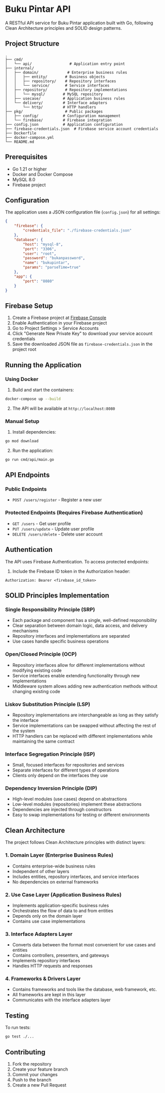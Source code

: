# Buku Pintar API

A RESTful API service for Buku Pintar application built with Go, following Clean Architecture principles and SOLID design patterns.

## Project Structure

```
.
├── cmd/
│   └── api/                 # Application entry point
├── internal/
│   ├── domain/             # Enterprise business rules
│   │   ├── entity/        # Business objects
│   │   ├── repository/    # Repository interfaces
│   │   └── service/       # Service interfaces
│   ├── repository/        # Repository implementations
│   │   └── mysql/        # MySQL repository
│   ├── usecase/          # Application business rules
│   └── delivery/         # Interface adapters
│       └── http/         # HTTP handlers
├── pkg/                   # Public packages
│   ├── config/           # Configuration management
│   └── firebase/         # Firebase integration
├── config.json           # Application configuration
├── firebase-credentials.json  # Firebase service account credentials
├── Dockerfile
├── docker-compose.yml
└── README.md
```

## Prerequisites

- Go 1.21 or higher
- Docker and Docker Compose
- MySQL 8.0
- Firebase project

## Configuration

The application uses a JSON configuration file (`config.json`) for all settings:

```json
{
    "firebase": {
        "credentials_file": "./firebase-credentials.json"
    },
    "database": {
        "host": "mysql-8",
        "port": "3306",
        "user": "root",
        "password": "bukanpassword",
        "name": "bukupintar",
        "params": "parseTime=true"
    },
    "app": {
        "port": "8080"
    }
}
```

## Firebase Setup

1. Create a Firebase project at [Firebase Console](https://console.firebase.google.com/)
2. Enable Authentication in your Firebase project
3. Go to Project Settings > Service Accounts
4. Click "Generate New Private Key" to download your service account credentials
5. Save the downloaded JSON file as `firebase-credentials.json` in the project root

## Running the Application

### Using Docker

1. Build and start the containers:
```bash
docker-compose up --build
```

2. The API will be available at `http://localhost:8080`

### Manual Setup

1. Install dependencies:
```bash
go mod download
```

2. Run the application:
```bash
go run cmd/api/main.go
```

## API Endpoints

### Public Endpoints

- `POST /users/register` - Register a new user

### Protected Endpoints (Requires Firebase Authentication)

- `GET /users` - Get user profile
- `PUT /users/update` - Update user profile
- `DELETE /users/delete` - Delete user account

## Authentication

The API uses Firebase Authentication. To access protected endpoints:

1. Include the Firebase ID token in the Authorization header:
```
Authorization: Bearer <firebase_id_token>
```

## SOLID Principles Implementation

### Single Responsibility Principle (SRP)
- Each package and component has a single, well-defined responsibility
- Clear separation between domain logic, data access, and delivery mechanisms
- Repository interfaces and implementations are separated
- Use cases handle specific business operations

### Open/Closed Principle (OCP)
- Repository interfaces allow for different implementations without modifying existing code
- Service interfaces enable extending functionality through new implementations
- Middleware system allows adding new authentication methods without changing existing code

### Liskov Substitution Principle (LSP)
- Repository implementations are interchangeable as long as they satisfy the interface
- Service implementations can be swapped without affecting the rest of the system
- HTTP handlers can be replaced with different implementations while maintaining the same contract

### Interface Segregation Principle (ISP)
- Small, focused interfaces for repositories and services
- Separate interfaces for different types of operations
- Clients only depend on the interfaces they use

### Dependency Inversion Principle (DIP)
- High-level modules (use cases) depend on abstractions
- Low-level modules (repositories) implement these abstractions
- Dependencies are injected through constructors
- Easy to swap implementations for testing or different environments

## Clean Architecture

The project follows Clean Architecture principles with distinct layers:

### 1. Domain Layer (Enterprise Business Rules)
- Contains enterprise-wide business rules
- Independent of other layers
- Includes entities, repository interfaces, and service interfaces
- No dependencies on external frameworks

### 2. Use Case Layer (Application Business Rules)
- Implements application-specific business rules
- Orchestrates the flow of data to and from entities
- Depends only on the domain layer
- Contains use case implementations

### 3. Interface Adapters Layer
- Converts data between the format most convenient for use cases and entities
- Contains controllers, presenters, and gateways
- Implements repository interfaces
- Handles HTTP requests and responses

### 4. Frameworks & Drivers Layer
- Contains frameworks and tools like the database, web framework, etc.
- All frameworks are kept in this layer
- Communicates with the interface adapters layer

## Testing

To run tests:
```bash
go test ./...
```

## Contributing

1. Fork the repository
2. Create your feature branch
3. Commit your changes
4. Push to the branch
5. Create a new Pull Request 